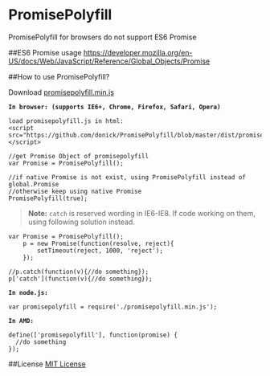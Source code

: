 # PromisePolyfill
PromisePolyfill for browsers do not support ES6 Promise

##ES6 Promise usage
  https://developer.mozilla.org/en-US/docs/Web/JavaScript/Reference/Global_Objects/Promise

##How to use PromisePolyfill?

  Download [promisepolyfill.min.js](https://github.com/donick/PromisePolyfill/blob/master/dist/promisepolyfill.min.js)
  
**`In browser: (supports IE6+, Chrome, Firefox, Safari, Opera)`**
  ```
  load promisepolyfill.js in html: 
  <script src="https://github.com/donick/PromisePolyfill/blob/master/dist/promisepolyfill.min.js"></script>
  
  //get Promise Object of promisepolyfill
  var Promise = PromisePolyfill();
  
  //if native Promise is not exist, using PromisePolyfill instead of global.Promise
  //otherwise keep using native Promise 
  PromisePolyfill(true);
  ```
    
 >**Note:** `catch` is reserved wording in IE6-IE8. If code working on them, using following solution instead.
  
  ```
  var Promise = PromisePolyfill();
      p = new Promise(function(resolve, reject){
          setTimeout(reject, 1000, 'reject');
      });
  
  //p.catch(function(v){//do something});
  p['catch'](function(v){//do something});
  ```
**`In node.js:`**
  ```
  var promisepolyfill = require('./promisepolyfill.min.js');
  ```
**`In AMD:`**
  ```
  define(['promisepolyfill'], function(promise) {
    //do something
  });
  ```
##License
  [MIT License](https://github.com/donick/PromisePolyfill/blob/master/LICENSE)
